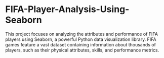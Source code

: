 # FIFA-Player-Analysis-Using-Seaborn
This project focuses on analyzing the attributes and performance of FIFA players using Seaborn, a powerful Python data visualization library. FIFA games feature a vast dataset containing information about thousands of players, such as their physical attributes, skills, and performance metrics.
